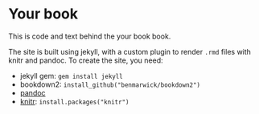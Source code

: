 # Your book

This is code and text behind the your book
book. 

The site is built using jekyll, with a custom plugin to render `.rmd` files with
knitr and pandoc. To create the site, you need:

* jekyll gem: `gem install jekyll`
* bookdown2: `install_github("benmarwick/bookdown2")`
* [pandoc](http://johnmacfarlane.net/pandoc/)
* [knitr](http://yihui.name/knitr/): `install.packages("knitr")`
